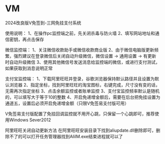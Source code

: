 # VM
2024改良版V免签到-三网免挂支付系统

使用说明：
1、在操作pc监控端之前，先关闭杀毒与防火墙
2、填写网站地址和通信密钥，再点击保存

微信监控端：
1、关注微信收款助手或微信收款商业版
2、由于微信电脑版更新频繁，强烈建议在登录微信后关闭自动升级微信，微信设置 -> 通用设置 -> 有更新时自动升级微信
3、使用其他微信号发送消息给监控端的微信，或进行支付测试，如果获取到消息说明正常

支付宝监控端：
1、下载阿里旺旺并登录，谷歌浏览器保持默认路径并且设置为默认浏览器
2、指定坐标，找到阿里旺旺的淘宝图标，右键完成，尺寸没有变的话，无需再次指定坐标
3、点击余额监控或者账单监控
3、支付宝监控频率默认是随机的，可以填写大于等于10的整数
4、开启免递增金额后，需要在后台把免挂设置为通道五，设置后必须开启免递增金额（只限V免签易支付版可用）

V免签易支付版配置了免挂回调监控就不用开心跳，只保留一个心跳即可，推荐使用Windows Sever2012

阿里旺旺关闭自动更新方法
在阿里旺旺安装目录下找到aliupdate.dll删除即可，删除不了的可以打开任务管理器找到AliIM.exe结束进程就可以了


